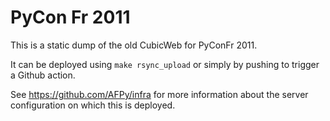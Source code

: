 # PyCon Fr 2011

This is a static dump of the old CubicWeb for PyConFr 2011.

It can be deployed using `make rsync_upload` or simply by pushing to
trigger a Github action.

See https://github.com/AFPy/infra for more information about the
server configuration on which this is deployed.
